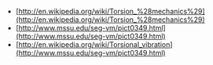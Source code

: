 - [http://en.wikipedia.org/wiki/Torsion_%28mechanics%29](http://en.wikipedia.org/wiki/Torsion_%28mechanics%29)
- [http://www.mssu.edu/seg-vm/pict0349.html](http://www.mssu.edu/seg-vm/pict0349.html)
- [http://en.wikipedia.org/wiki/Torsional_vibration](http://www.mssu.edu/seg-vm/pict0349.html)